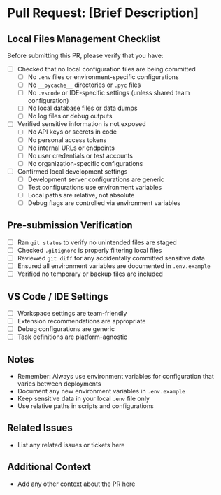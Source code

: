 # Pull Request: [Brief Description]

## Local Files Management Checklist

Before submitting this PR, please verify that you have:

- [ ] Checked that no local configuration files are being committed
  - [ ] No `.env` files or environment-specific configurations
  - [ ] No `__pycache__` directories or `.pyc` files
  - [ ] No `.vscode` or IDE-specific settings (unless shared team configuration)
  - [ ] No local database files or data dumps
  - [ ] No log files or debug outputs

- [ ] Verified sensitive information is not exposed
  - [ ] No API keys or secrets in code
  - [ ] No personal access tokens
  - [ ] No internal URLs or endpoints
  - [ ] No user credentials or test accounts
  - [ ] No organization-specific configurations

- [ ] Confirmed local development settings
  - [ ] Development server configurations are generic
  - [ ] Test configurations use environment variables
  - [ ] Local paths are relative, not absolute
  - [ ] Debug flags are controlled via environment variables

## Pre-submission Verification

- [ ] Ran `git status` to verify no unintended files are staged
- [ ] Checked `.gitignore` is properly filtering local files
- [ ] Reviewed `git diff` for any accidentally committed sensitive data
- [ ] Ensured all environment variables are documented in `.env.example`
- [ ] Verified no temporary or backup files are included

## VS Code / IDE Settings

- [ ] Workspace settings are team-friendly
- [ ] Extension recommendations are appropriate
- [ ] Debug configurations are generic
- [ ] Task definitions are platform-agnostic

## Notes

- Remember: Always use environment variables for configuration that varies between deployments
- Document any new environment variables in `.env.example`
- Keep sensitive data in your local `.env` file only
- Use relative paths in scripts and configurations

## Related Issues

- List any related issues or tickets here

## Additional Context

- Add any other context about the PR here
